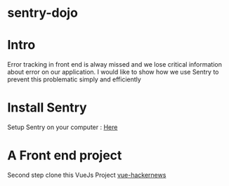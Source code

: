 # sentry-dojo

# Intro
Error tracking in front end is alway missed and we lose critical information about error on our application.
I would like to show how we use Sentry to prevent this problematic simply and efficiently 

# Install Sentry
Setup Sentry on your computer : 
[Here](https://github.com/getsentry/onpremise)

# A Front end project  
Second step clone this VueJs Project
[vue-hackernews](https://github.com/vuejs/vue-hackernews)
